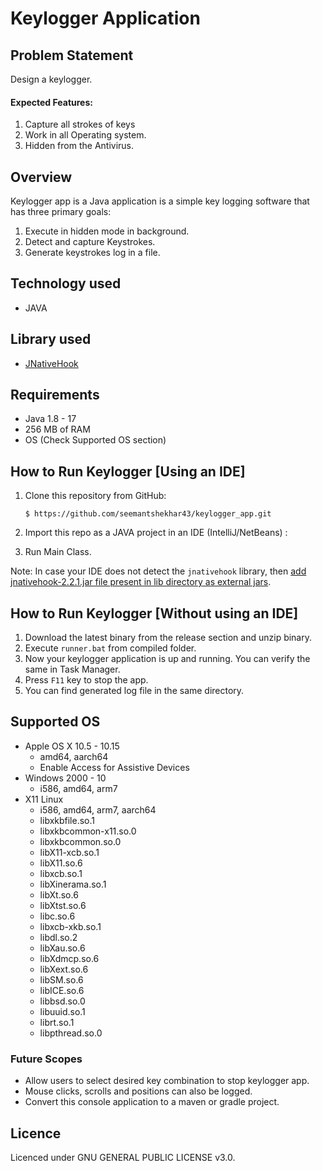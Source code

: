 # Keylogger Application

## Problem Statement
Design a keylogger.

#### Expected Features:
1. Capture all strokes of keys
2. Work in all Operating system.
3. Hidden from the Antivirus.

## Overview
Keylogger app is a Java application is a simple key logging software that has three primary goals:
1. Execute in hidden mode in background.
2. Detect and capture Keystrokes.
3. Generate keystrokes log in a file.

## Technology used
- JAVA

## Library used
- [JNativeHook](https://github.com/kwhat/jnativehook)

## Requirements
- Java 1.8 - 17 
- 256 MB of RAM
- OS (Check Supported OS section)


## How to Run Keylogger [Using an IDE]

1. Clone this repository from GitHub:

       $ https://github.com/seemantshekhar43/keylogger_app.git

2. Import this repo as a JAVA project in an IDE (IntelliJ/NetBeans) :

4. Run Main Class.

Note: In case your IDE does not detect the `jnativehook` library, then [add jnativehook-2.2.1.jar file present in lib directory as external jars](http://www.wikihow.com/Add-JARs-to-Project-Build-Paths-in-Eclipse-(Java)).


## How to Run Keylogger [Without using an IDE]

1. Download the latest binary from the release section and unzip binary.
2. Execute `runner.bat` from compiled folder. 
3. Now your keylogger application is up and running. You can verify the same in Task Manager.
4. Press `F11` key to stop the app.
5. You can find generated log file in the same directory.

## Supported OS

* Apple OS X 10.5 - 10.15
   * amd64, aarch64
   * Enable Access for Assistive Devices
* Windows 2000 - 10
   * i586, amd64, arm7
* X11 Linux
   * i586, amd64, arm7, aarch64
   * libxkbfile.so.1
   * libxkbcommon-x11.so.0
   * libxkbcommon.so.0
   * libX11-xcb.so.1
   * libX11.so.6
   * libxcb.so.1
   * libXinerama.so.1
   * libXt.so.6
   * libXtst.so.6
   * libc.so.6
   * libxcb-xkb.so.1
   * libdl.so.2
   * libXau.so.6
   * libXdmcp.so.6
   * libXext.so.6
   * libSM.so.6
   * libICE.so.6
   * libbsd.so.0
   * libuuid.so.1
   * librt.so.1
   * libpthread.so.0

### Future Scopes
* Allow users to select desired key combination to stop keylogger app.
* Mouse clicks, scrolls and positions can also be logged.
* Convert this console application to a maven or gradle project. 

## Licence

Licenced under GNU GENERAL PUBLIC LICENSE v3.0.


